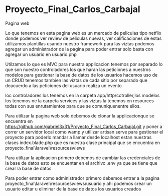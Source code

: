 # Proyecto_Final_Carlos_Carbajal
Pagina web

Lo que tenemos en esta pagina web es un mercado de peliculas tipo netflix donde podemos ver review de peliculas nuevas, ver calificaciones de estas utilizamos plantillas usando nuestro framework para las viztas podemos agregar un administrador de la pagina para poder entrar solo basta con agregar un usuario en usuario.php

Utilzamos lo que es  MVC para nuestra applicacion tenemos por separado lo que son nuestro controladores los que haran las peticiones a nuestros modelos para gestionar la base de datos  de los usuarios hacemos uso de un CRUD tenemos tambien las viztas de cada sitio por separado que deacuerdo a las peticiones del usuario realiza un evento 

loc controladores los tenemos en la carpeta app/http/cotroller,los modelos los tenemos ne la carpeta services y las viztas la tenemos en resources todas con sus enrutamientos para que se comuniquenentre ellos.  

Para utilizar la pagina web solo debemos de clonar la applicacionque se encuentra en https://github.com/gabriel3x31/Proyecto_Final_Carlos_Carbajal.git y poner a correr un servidor local como wamp y utilizar artisan serve para gestionar el proyecto para poderlo mandar a llamar desde localhost estan nuestras clases index.blade.php que es nuestra clase principal que se encuentra en proyecto_final\laravel\resources\views 

Para utilizar la aplicacion primero debemos de cambiar las credenciales de la base de datos esto se encuentar en el archivo .env ya que se tiene que crear la base de datos

Para poder entrar como administrador primero debemos entrar a la pagina proyecto_final\laravel\resources\views\usuario
y ahi podemos crear un usuario editar u eliminar de la base de datos los usuarios creados